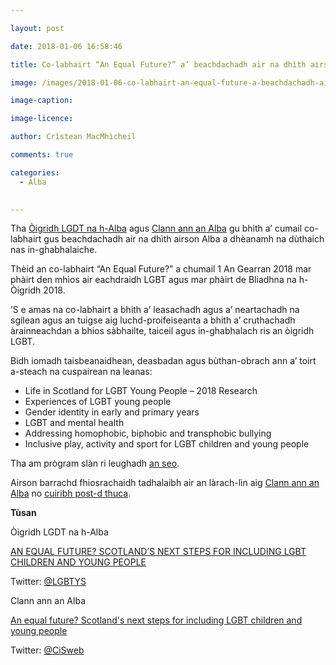 ```yaml
---

layout: post

date: 2018-01-06 16:58:46

title: Co-labhairt “An Equal Future?” a’ beachdachadh air na dhìth airson Alba a dhèanamh na dùthaich nas in-ghabhalaiche

image: /images/2018-01-06-co-labhairt-an-equal-future-a-beachdachadh-air-na-dhith-airson-alba-a-dheanamh-na-duthaich-nas-in-ghabhalaiche.jpg

image-caption:

image-licence:

author: Crìstean MacMhìcheil

comments: true

categories:
  - Alba
  

---
```


Tha [Òigridh LGDT na h-Alba](https://www.lgbtyouth.org.uk/) agus [Clann ann an Alba](https://childreninscotland.org.uk/) gu bhith a’ cumail co-labhairt gus beachdachadh air na dhìth airson Alba a dhèanamh na dùthaich nas in-ghabhalaiche.

<!--more-->

Thèid an co-labhairt “An Equal Future?” a chumail 1 An Gearran 2018 mar phàirt den mhìos air eachdraidh LGBT agus mar phàirt de Bliadhna na h-Òigridh 2018.

’S e amas na co-labhairt a bhith a’ leasachadh agus a’ neartachadh na sgilean agus an tuigse aig luchd-proifeiseanta a bhith a’ cruthachadh àrainneachdan a bhios sàbhailte, taiceil agus in-ghabhalach ris an òigridh LGBT.

Bidh iomadh taisbeanaidhean, deasbadan agus bùthan-obrach ann a’ toirt a-steach na cuspairean na leanas:

* Life in Scotland for LGBT Young People – 2018 Research
* Experiences of LGBT young people
* Gender identity in early and primary years
* LGBT and mental health
* Addressing homophobic, biphobic and transphobic bullying
* Inclusive play, activity and sport for LGBT children and young people

Tha am prògram slàn ri leughadh [an seo](https://childreninscotland.org.uk/wp-content/uploads/2017/12/An-equal-future-%E2%80%93-draft-programme-%E2%80%93-12-December-2017.pdf).

Airson barrachd fhiosrachaidh tadhalaibh air an làrach-lìn aig [Clann ann an Alba](https://childreninscotland.org.uk/an-equal-future/) no [cuiribh post-d thuca](mailto:events@childreninscotland.org.uk).

**Tùsan**

Òigridh LGDT na h-Alba

  [AN EQUAL FUTURE? SCOTLAND’S NEXT STEPS FOR INCLUDING LGBT CHILDREN AND YOUNG PEOPLE](https://www.lgbtyouth.org.uk/news/an-equal-future-scotland-s-next-steps-for-including-lgbt-children-and-young-people)

  Twitter: [@LGBTYS](https://twitter.com/LGBTYS)

Clann ann an Alba

  [An equal future? Scotland's next steps for including LGBT children and young people](https://childreninscotland.org.uk/an-equal-future/)

  Twitter: [@CiSweb](https://twitter.com/cisweb)
